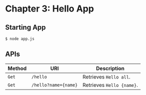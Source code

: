 # Chapter 3: Hello App

## Starting App

```
$ node app.js
```

## APIs

| Method | URI                  | Description               |
|--------|----------------------|---------------------------|
| `Get`  | `/hello`             | Retrieves `Hello all`.    |
| `Get`  | `/hello?name={name}` | Retrieves `Hello {name}`. |

